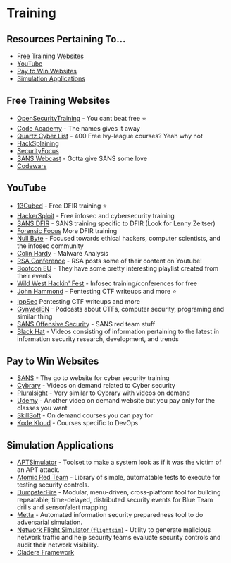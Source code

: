 # Training
## Resources Pertaining To...
  - [Free Training Websites](#free-training-websites)
  - [YouTube](#youtube)
  - [Pay to Win Websites](#pay-to-win-websites)
  - [Simulation Applications](#simulation-applications)


## Free Training Websites

- [OpenSecurityTraining](https://opensecuritytraining.info/Training.html) - You cant beat free ⭐
- [Code Academy](https://www.codecademy.com/) - The names gives it away
- [Quartz Cyber List](https://qz.com/1514408/400-free-ivy-league-university-courses-you-can-take-online-in-2019/) - 400 Free Ivy-league courses? Yeah why not 
- [HackSplaining](https://www.hacksplaining.com/lessons)
- [SecurityFocus](https://www.securityfocus.com/)
- [SANS Webcast](https://www.sans.org/webcasts/) - Gotta give SANS some love
- [Codewars](https://www.codewars.com/)

## YouTube
- [13Cubed](https://www.youtube.com/channel/UCy8ntxFEudOCRZYT1f7ya9Q) - Free DFIR training ⭐
- [HackerSploit](https://www.youtube.com/c/HackerSploit/about) - Free infosec and cybersecurity training
- [SANS DFIR](https://www.youtube.com/user/robtlee73) - SANS training specific to DFIR (Look for Lenny Zeltser)
- [Forensic Focus](https://www.youtube.com/channel/UCQajlJPesqmyWJDN52AZI4Q) More DFIR training
- [Null Byte](https://www.youtube.com/channel/UCgTNupxATBfWmfehv21ym-g) - Focused towards ethical hackers, computer scientists, and the infosec community
- [Colin Hardy](https://www.youtube.com/c/ColinHardy/featured) - Malware Analysis
- [RSA Conference](https://www.youtube.com/channel/UCYzwGkfOqrevO-4TuTjPLwQ) - RSA posts some of their content on Youtube!
- [Bootcon EU](https://www.youtube.com/user/BotConfTV) - They have some pretty interesting playlist created from their events
- [Wild West Hackin' Fest](https://www.youtube.com/c/WildWestHackinFest/featured) - Infosec training/conferences for free
- [John Hammond](https://www.youtube.com/user/RootOfTheNull) - Pentesting CTF writeups and more ⭐
- [IppSec](https://www.youtube.com/channel/UCa6eh7gCkpPo5XXUDfygQQA) Pentesting CTF writeups and more
- [GynvaeIEN](https://www.youtube.com/c/GynvaelEN/featured) - Podcasts about CTFs, computer security, programing and similar thing
- [SANS Offensive Security](https://www.youtube.com/channel/UCP28F4uf9s2V1_SQwnJST_A) - SANS red team stuff
- [Black Hat](https://www.youtube.com/channel/UCJ6q9Ie29ajGqKApbLqfBOg) - Videos consisting of information pertaining to the latest in information security research, development, and trends

## Pay to Win Websites
- [SANS](https://www.sans.org/) - The go to website for cyber security training
- [Cybrary](https://www.cybrary.it/) - Videos on demand related to Cyber security
- [Pluralsight](https://www.pluralsight.com/) - Very similar to Cybrary with videos on demand
- [Udemy](https://www.udemy.com/) - Another video on demand website but you pay only for the classes you want
- [SkillSoft](https://www.skillsoft.com/courses) - On demand courses you can pay for
- [Kode Kloud](https://kodekloud.com/) - Courses specific to DevOps

## Simulation Applications
- [APTSimulator](https://github.com/NextronSystems/APTSimulator) - Toolset to make a system look as if it was the victim of an APT attack.
- [Atomic Red Team](https://atomicredteam.io/) - Library of simple, automatable tests to execute for testing security controls.
- [DumpsterFire](https://github.com/TryCatchHCF/DumpsterFire) - Modular, menu-driven, cross-platform tool for building repeatable, time-delayed, distributed security events for Blue Team drills and sensor/alert mapping.
- [Metta](https://github.com/uber-common/metta) - Automated information security preparedness tool to do adversarial simulation.
- [Network Flight Simulator (`flightsim`)](https://github.com/alphasoc/flightsim) - Utility to generate malicious network traffic and help security teams evaluate security controls and audit their network visibility.
- [Cladera Framework](https://github.com/mitre/caldera)
